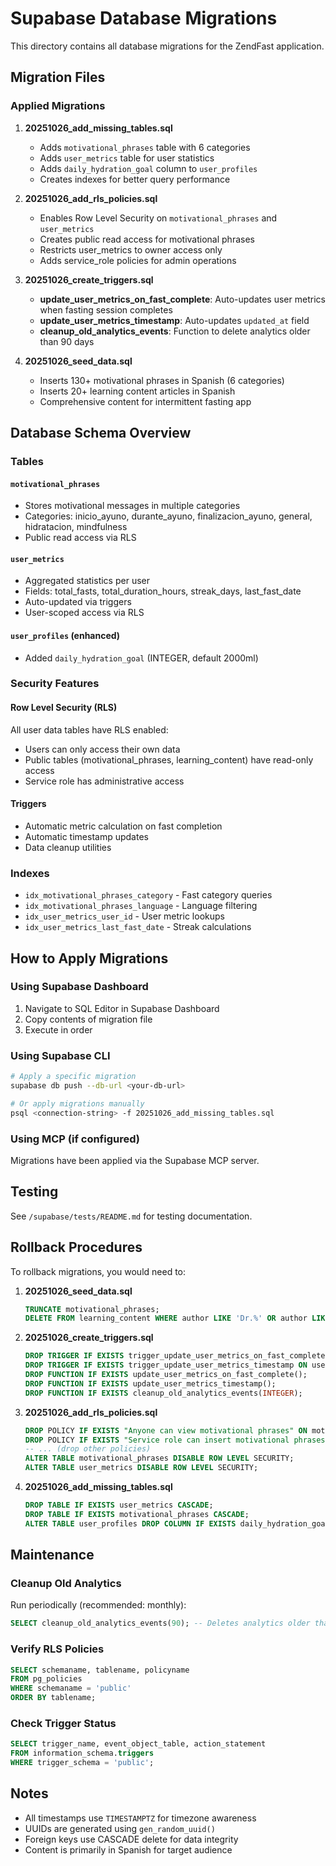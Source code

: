 # Supabase Database Migrations

This directory contains all database migrations for the ZendFast application.

## Migration Files

### Applied Migrations

1. **20251026_add_missing_tables.sql**
   - Adds `motivational_phrases` table with 6 categories
   - Adds `user_metrics` table for user statistics
   - Adds `daily_hydration_goal` column to `user_profiles`
   - Creates indexes for better query performance

2. **20251026_add_rls_policies.sql**
   - Enables Row Level Security on `motivational_phrases` and `user_metrics`
   - Creates public read access for motivational phrases
   - Restricts user_metrics to owner access only
   - Adds service_role policies for admin operations

3. **20251026_create_triggers.sql**
   - **update_user_metrics_on_fast_complete**: Auto-updates user metrics when fasting session completes
   - **update_user_metrics_timestamp**: Auto-updates `updated_at` field
   - **cleanup_old_analytics_events**: Function to delete analytics older than 90 days

4. **20251026_seed_data.sql**
   - Inserts 130+ motivational phrases in Spanish (6 categories)
   - Inserts 20+ learning content articles in Spanish
   - Comprehensive content for intermittent fasting app

## Database Schema Overview

### Tables

#### `motivational_phrases`
- Stores motivational messages in multiple categories
- Categories: inicio_ayuno, durante_ayuno, finalizacion_ayuno, general, hidratacion, mindfulness
- Public read access via RLS

#### `user_metrics`
- Aggregated statistics per user
- Fields: total_fasts, total_duration_hours, streak_days, last_fast_date
- Auto-updated via triggers
- User-scoped access via RLS

#### `user_profiles` (enhanced)
- Added `daily_hydration_goal` (INTEGER, default 2000ml)

### Security Features

#### Row Level Security (RLS)
All user data tables have RLS enabled:
- Users can only access their own data
- Public tables (motivational_phrases, learning_content) have read-only access
- Service role has administrative access

#### Triggers
- Automatic metric calculation on fast completion
- Automatic timestamp updates
- Data cleanup utilities

### Indexes
- `idx_motivational_phrases_category` - Fast category queries
- `idx_motivational_phrases_language` - Language filtering
- `idx_user_metrics_user_id` - User metric lookups
- `idx_user_metrics_last_fast_date` - Streak calculations

## How to Apply Migrations

### Using Supabase Dashboard
1. Navigate to SQL Editor in Supabase Dashboard
2. Copy contents of migration file
3. Execute in order

### Using Supabase CLI
```bash
# Apply a specific migration
supabase db push --db-url <your-db-url>

# Or apply migrations manually
psql <connection-string> -f 20251026_add_missing_tables.sql
```

### Using MCP (if configured)
Migrations have been applied via the Supabase MCP server.

## Testing

See `/supabase/tests/README.md` for testing documentation.

## Rollback Procedures

To rollback migrations, you would need to:

1. **20251026_seed_data.sql**
   ```sql
   TRUNCATE motivational_phrases;
   DELETE FROM learning_content WHERE author LIKE 'Dr.%' OR author LIKE 'Dra.%';
   ```

2. **20251026_create_triggers.sql**
   ```sql
   DROP TRIGGER IF EXISTS trigger_update_user_metrics_on_fast_complete ON fasting_sessions;
   DROP TRIGGER IF EXISTS trigger_update_user_metrics_timestamp ON user_metrics;
   DROP FUNCTION IF EXISTS update_user_metrics_on_fast_complete();
   DROP FUNCTION IF EXISTS update_user_metrics_timestamp();
   DROP FUNCTION IF EXISTS cleanup_old_analytics_events(INTEGER);
   ```

3. **20251026_add_rls_policies.sql**
   ```sql
   DROP POLICY IF EXISTS "Anyone can view motivational phrases" ON motivational_phrases;
   DROP POLICY IF EXISTS "Service role can insert motivational phrases" ON motivational_phrases;
   -- ... (drop other policies)
   ALTER TABLE motivational_phrases DISABLE ROW LEVEL SECURITY;
   ALTER TABLE user_metrics DISABLE ROW LEVEL SECURITY;
   ```

4. **20251026_add_missing_tables.sql**
   ```sql
   DROP TABLE IF EXISTS user_metrics CASCADE;
   DROP TABLE IF EXISTS motivational_phrases CASCADE;
   ALTER TABLE user_profiles DROP COLUMN IF EXISTS daily_hydration_goal;
   ```

## Maintenance

### Cleanup Old Analytics
Run periodically (recommended: monthly):
```sql
SELECT cleanup_old_analytics_events(90); -- Deletes analytics older than 90 days
```

### Verify RLS Policies
```sql
SELECT schemaname, tablename, policyname
FROM pg_policies
WHERE schemaname = 'public'
ORDER BY tablename;
```

### Check Trigger Status
```sql
SELECT trigger_name, event_object_table, action_statement
FROM information_schema.triggers
WHERE trigger_schema = 'public';
```

## Notes

- All timestamps use `TIMESTAMPTZ` for timezone awareness
- UUIDs are generated using `gen_random_uuid()`
- Foreign keys use CASCADE delete for data integrity
- Content is primarily in Spanish for target audience
